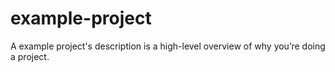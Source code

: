 # example-project
A example project's description is a high-level overview of why you’re doing a project.

